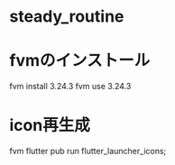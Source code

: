 # steady_routine

# fvmのインストール 
fvm install 3.24.3
fvm use 3.24.3

# icon再生成
fvm flutter pub run flutter_launcher_icons;